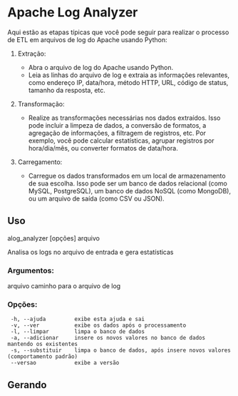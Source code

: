 # Apache Log Analyzer

Aqui estão as etapas típicas que você pode seguir para realizar o processo de ETL em arquivos de log do Apache usando Python:

1. Extração:
    - Abra o arquivo de log do Apache usando Python.
    - Leia as linhas do arquivo de log e extraia as informações relevantes, como endereço IP, data/hora, método HTTP, URL, código de status, tamanho da resposta, etc.

2. Transformação:
    - Realize as transformações necessárias nos dados extraídos. Isso pode incluir a limpeza de dados, a conversão de formatos, a agregação de informações, a filtragem de registros, etc. Por exemplo, você pode calcular estatísticas, agrupar registros por hora/dia/mês, ou converter formatos de data/hora.

3. Carregamento:
    - Carregue os dados transformados em um local de armazenamento de sua escolha. Isso pode ser um banco de dados relacional (como MySQL, PostgreSQL), um banco de dados NoSQL (como MongoDB), ou um arquivo de saída (como CSV ou JSON).

## Uso

 alog_analyzer [opções] arquivo

Analisa os logs no arquivo de entrada e gera estatísticas

### Argumentos:
 arquivo             caminho para o arquivo de log

### Opções:
```
 -h, --ajuda         exibe esta ajuda e sai
 -v, --ver           exibe os dados após o processamento
 -l, --limpar        limpa o banco de dados
 -a, --adicionar     insere os novos valores no banco de dados mantendo os existentes
 -s, --substituir    limpa o banco de dados, após insere novos valores (comportamento padrão)
 --versao            exibe a versão
```

 ## Gerando 